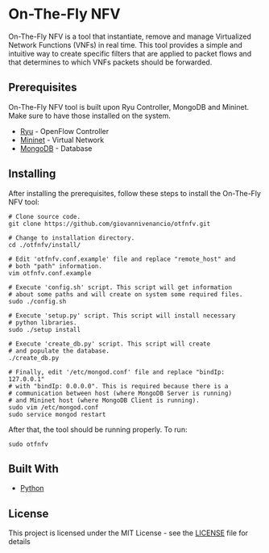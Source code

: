 # On-The-Fly NFV

On-The-Fly NFV is a tool that instantiate, remove and manage Virtualized Network Functions (VNFs) in real time. This tool provides a simple and intuitive way to create specific filters that are applied to packet flows and that determines to which VNFs packets should be forwarded.

## Prerequisites

On-The-Fly NFV tool is built upon Ryu Controller, MongoDB and Mininet. Make sure to have those installed on the system.

* [Ryu](https://osrg.github.io/ryu/) - OpenFlow Controller
* [Mininet](http://mininet.org/) - Virtual Network
* [MongoDB](https://www.mongodb.com/) - Database

## Installing

After installing the prerequisites, follow these steps to install the On-The-Fly NFV tool:

```
# Clone source code.
git clone https://github.com/giovannivenancio/otfnfv.git

# Change to installation directory.
cd ./otfnfv/install/

# Edit 'otfnfv.conf.example' file and replace "remote_host" and
# both "path" information.
vim otfnfv.conf.example

# Execute 'config.sh' script. This script will get information
# about some paths and will create on system some required files.
sudo ./config.sh

# Execute 'setup.py' script. This script will install necessary
# python libraries.
sudo ./setup install

# Execute 'create_db.py' script. This script will create
# and populate the database.
./create_db.py

# Finally, edit '/etc/mongod.conf' file and replace "bindIp: 127.0.0.1"
# with "bindIp: 0.0.0.0". This is required because there is a
# communication between host (where MongoDB Server is running)
# and Mininet host (where MongoDB Client is running).
sudo vim /etc/mongod.conf
sudo service mongod restart
```

After that, the tool should be running properly.
To run:

```
sudo otfnfv
```

## Built With

* [Python](https://www.python.org/)

## License

This project is licensed under the MIT License - see the [LICENSE](LICENSE) file for details
